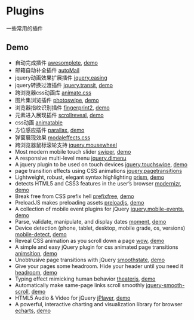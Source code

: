 # Plugins
一些常用的插件

## Demo
* 自动完成插件 [awesomplete](https://github.com/LeaVerou/awesomplete), [demo](http://moamaoa.com/Plugins/js/awesomplete/demo.html)
* 邮箱自动补全插件 [autoMail](/Plugins/jqueryplugins/automail/demo.html)
* jquery动画效果扩展插件 [jquery.easing](http://moamaoa.com/Plugins/jqueryplugins/easing/demo.html)
* jquery转换过渡插件 [jquery.transit](https://github.com/rstacruz/jquery.transit), [demo](http://moamaoa.com/Plugins/jqueryplugins/transit/demo.html)
* 跨浏览器css动画库 [animate.css](http://moamaoa.com/Plugins/css/animate/demo.html)
* 图片集浏览插件 [photoswipe](https://github.com/dimsemenov/photoswipe), [demo](http://moamaoa.com/Plugins/js/photoswipe/demo.html)
* 浏览器指纹识别插件 [fingerprint2](https://github.com/Valve/fingerprintjs2), [demo](http://moamaoa.com/Plugins/js/fingerprint/demo.html)
* 元素进入展现插件 [scrollreveal](https://github.com/jlmakes/scrollReveal.js), [demo](http://moamaoa.com/Plugins/js/scrollreveal/demo.html)
* css动画 [animatable](http://moamaoa.com/Plugins/js/animatable/demo.html)
* 方位感应插件 [parallax](https://github.com/wagerfield/parallax), [demo](http://moamaoa.com/Plugins/js/parallax/demo.html)
* 弹窗展现效果 [modaleffects.css](http://moamaoa.com/Plugins/css/modaleffects/demo.html)
* 跨浏览器鼠标滚轮支持 [jquery.mousewheel](http://moamaoa.com/Plugins/jqueryplugins/mousewheel/demo.html)
* Most modern mobile touch slider [swiper](https://github.com/nolimits4web/Swiper), [demo](http://moamaoa.com/Plugins/jqueryplugins/swiper/)
* A responsive multi-level menu [jquery.dlmenu](http://moamaoa.com/Plugins/jqueryplugins/dlmenu/)
* A jquery plugin to be used on touch devices [jquery.touchswipe](https://github.com/mattbryson/TouchSwipe-Jquery-Plugin), [demo](http://moamaoa.com/Plugins/jqueryplugins/touchswipe/)
* page transition effects using CSS animations [jquery.pagetransitions](http://moamaoa.com/Plugins/jqueryplugins/pagetransitions/)
* Lightweight, robust, elegant syntax highlighting [prism](http://prismjs.com/), [demo](http://moamaoa.com/Plugins/js/prism/)
* detects HTML5 and CSS3 features in the user’s browser [modernizr](https://modernizr.com/docs/), [demo](http://modernizr.github.io/Modernizr/test/)
* Break free from CSS prefix hell [prefixfree](https://github.com/LeaVerou/prefixfree), [demo](http://moamaoa.com/Plugins/js/prefixfree/)
* PreloadJS makes preloading assets [preloadjs](https://github.com/CreateJS/PreloadJS), [demo](http://moamaoa.com/Plugins/js/preloadjs/)
* A collection of mobile event plugins for jQuery [jquery.mobile-events](https://github.com/benmajor/jQuery-Touch-Events), [demo](http://moamaoa.com/Plugins/jqueryplugins/mobile-events)
* Parse, validate, manipulate, and display dates [moment](http://momentjs.com/), [demo](http://moamaoa.com/Plugins/js/moment/)
* Device detection (phone, tablet, desktop, mobile grade, os, versions) [mobile-detect](https://github.com/hgoebl/mobile-detect.js), [demo](http://zeno.github.io/mobile-detect-demo/)
* Reveal CSS animation as you scroll down a page [wow](https://github.com/matthieua/WOW), [demo](http://moamaoa.com/Plugins/js/wow/)
* A simple and easy jQuery plugin for css animated page transitions [animsition](http://git.blivesta.com/animsition/), [demo](http://moamaoa.com/Plugins/jqueryplugins/animsition/)
* Unobtrusive page transitions with jQuery [smoothstate](https://github.com/miguel-perez/smoothState.js), [demo](http://moamaoa.com/Plugins/jqueryplugins/smoothstate/)
* Give your pages some headroom. Hide your header until you need it [headroom](https://github.com/WickyNilliams/headroom.js),  [demo](http://moamaoa.com/Plugins/js/headroom/)
* Typing effect mimicking human behavior [theaterjs](https://github.com/Zhouzi/TheaterJS),  [demo](http://moamaoa.com/Plugins/js/theaterjs/)
* Automatically make same-page links scroll smoothly [jquery-smooth-scroll](https://github.com/kswedberg/jquery-smooth-scroll),  [demo](https://kswedberg.github.io/jquery-smooth-scroll/demo/)
* HTML5 Audio & Video for jQuery [jPlayer](http://jplayer.org/),  [demo](http://moamaoa.com/Plugins/jqueryplugins/jPlayer)
* A powerful, interactive charting and visualization library for browser [echarts](http://echarts.baidu.com/),  [demo](http://moamaoa.com/Plugins/js/echarts)
